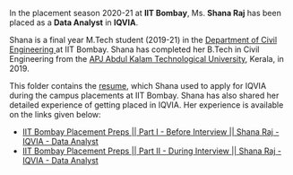 In the placement season 2020-21 at **IIT Bombay**, Ms. **Shana Raj** has been placed as a **Data Analyst** in **IQVIA**. 

Shana is a final year M.Tech student (2019-21) in the [Department of Civil Engineering ](https://www.civil.iitb.ac.in/) at IIT Bombay. Shana has completed her B.Tech in Civil Engineering from the [APJ Abdul Kalam Technological University](https://ktu.edu.in/), Kerala, in 2019.

This folder contains the [resume](Shana_Raj_MTech_Civil_IQVIA.pdf), which Shana used to apply for IQVIA during the campus placements at IIT Bombay. Shana has also shared her detailed experience of getting placed in IQVIA. Her experience is available on the links given below:

* [IIT Bombay Placement Preps || Part I - Before Interview || Shana Raj - IQVIA - Data Analyst](https://youtu.be/PQpLomqYnt4)
* [IIT Bombay Placement Preps || Part II - During Interview || Shana Raj - IQVIA - Data Analyst](https://youtu.be/_MiY2Zi_6ec)


